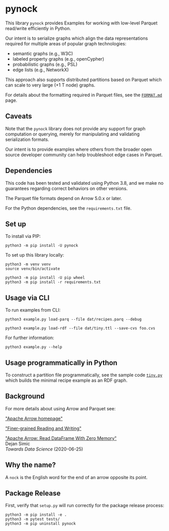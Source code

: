 # pynock

This library `pynock` provides Examples for working with low-level
Parquet read/write efficiently in Python.

Our intent is to serialize graphs which align the data representations
required for multiple areas of popular graph technologies:

  * semantic graphs (e.g., W3C)
  * labeled property graphs (e.g., openCypher)
  * probabilistic graphs (e.g., PSL)
  * edge lists (e.g., NetworkX)

This approach also supports distributed partitions based on Parquet
which can scale to very large (+1 T node) graphs.

For details about the formatting required in Parquet files, see the
[`FORMAT.md`](https://github.com/DerwenAI/pynock/blob/main/FORMAT.md)
page.


## Caveats

Note that the `pynock` library does not provide any support for graph
computation or querying, merely for manipulating and validating
serialization formats.

Our intent is to provide examples where others from the broader open
source developer community can help troubleshoot edge cases in
Parquet.


## Dependencies

This code has been tested and validated using Python 3.8, and we make
no guarantees regarding correct behaviors on other versions.

The Parquet file formats depend on Arrow 5.0.x or later.

For the Python dependencies, see the `requirements.txt` file.


## Set up

To install via PIP:

```
python3 -m pip install -U pynock
```

To set up this library locally:

```
python3 -m venv venv
source venv/bin/activate

python3 -m pip install -U pip wheel
python3 -m pip install -r requirements.txt
```

## Usage via CLI

To run examples from CLI:

```
python3 example.py load-parq --file dat/recipes.parq --debug
```

```
python3 example.py load-rdf --file dat/tiny.ttl --save-cvs foo.cvs
```

For further information:

```
python3 example.py --help
```

## Usage programmatically in Python

To construct a partition file programmatically, see the sample code
[`tiny.py`](https://github.com/DerwenAI/pynock/blob/main/tiny.py)
which builds the minimal recipe example as an RDF graph.


## Background

For more details about using Arrow and Parquet see:

["Apache Arrow homepage"](https://arrow.apache.org/)

["Finer-grained Reading and Writing"](https://arrow.apache.org/docs/python/parquet.html#finer-grained-reading-and-writing)

["Apache Arrow: Read DataFrame With Zero Memory"](https://towardsdatascience.com/apache-arrow-read-dataframe-with-zero-memory-69634092b1a)  
Dejan Simic  
_Towards Data Science_ (2020-06-25)


## Why the name?

A `nock` is the English word for the end of an arrow opposite its point.


## Package Release

First, verify that `setup.py` will run correctly for the package
release process:

```
python3 -m pip install -e .
python3 -m pytest tests/
python3 -m pip uninstall pynock
```
